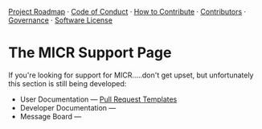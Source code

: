 [Project Roadmap](./PROJECT_ROADMAP.md) · [Code of Conduct](./CODE_OF_CONDUCT.md) · [How to Contribute](./HOW_TO_CONTRIBUTE.md) · [Contributors](./CONTRIBUTORS.md) · [Governance](./GOVERNANCE.md) · [Software License](./LICENSE)

# The MICR Support Page 

If you're looking for support for MICR.....don't get upset, but unfortunately this section is still being developed: 

* User Documentation &mdash; [Pull Request Templates](https://github.com/Unearthlyglow/sveltego/tree/main/.github/PULL_REQUEST_TEMPLATE)
* Developer Documentation &mdash; 
* Message Board &mdash;
